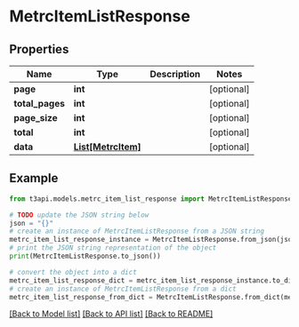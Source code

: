 # MetrcItemListResponse


## Properties

Name | Type | Description | Notes
------------ | ------------- | ------------- | -------------
**page** | **int** |  | [optional] 
**total_pages** | **int** |  | [optional] 
**page_size** | **int** |  | [optional] 
**total** | **int** |  | [optional] 
**data** | [**List[MetrcItem]**](MetrcItem.md) |  | [optional] 

## Example

```python
from t3api.models.metrc_item_list_response import MetrcItemListResponse

# TODO update the JSON string below
json = "{}"
# create an instance of MetrcItemListResponse from a JSON string
metrc_item_list_response_instance = MetrcItemListResponse.from_json(json)
# print the JSON string representation of the object
print(MetrcItemListResponse.to_json())

# convert the object into a dict
metrc_item_list_response_dict = metrc_item_list_response_instance.to_dict()
# create an instance of MetrcItemListResponse from a dict
metrc_item_list_response_from_dict = MetrcItemListResponse.from_dict(metrc_item_list_response_dict)
```
[[Back to Model list]](../README.md#documentation-for-models) [[Back to API list]](../README.md#documentation-for-api-endpoints) [[Back to README]](../README.md)


